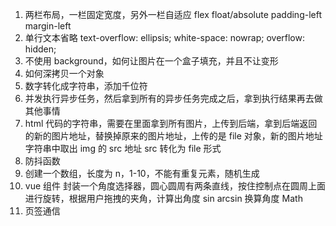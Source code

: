 1. 两栏布局，一栏固定宽度，另外一栏自适应
   flex
   float/absolute padding-left margin-left
2. 单行文本省略
   text-overflow: ellipsis;
   white-space: nowrap;
   overflow: hidden;
3. 不使用 background，如何让图片在一个盒子填充，并且不让变形
4. 如何深拷贝一个对象
5. 数字转化成字符串，添加千位符
6. 并发执行异步任务，然后拿到所有的异步任务完成之后，拿到执行结果再去做其他事情
7. html 代码的字符串，需要在里面拿到所有图片，上传到后端，拿到后端返回的新的图片地址，替换掉原来的图片地址，上传的是 file 对象，新的图片地址
   字符串中取出 img 的 src 地址
   src 转化为 file 形式
8. 防抖函数
9. 创建一个数组，长度为 n，1-10，不能有重复元素，随机生成
10. vue 组件 封装一个角度选择器，圆心圆周有两条直线，按住控制点在圆周上面进行旋转，根据用户拖拽的夹角，计算出角度
    sin arcsin 换算角度 Math
11. 页签通信

